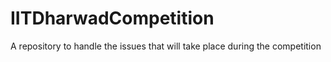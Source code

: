 # IITDharwadCompetition
A repository to handle the issues that will take place during the competition
